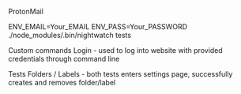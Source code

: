 ProtonMail

ENV_EMAIL=Your_EMAIL ENV_PASS=Your_PASSWORD ./node_modules/.bin/nightwatch tests

Custom commands
Login - used to log into website with provided credentials through command line 

Tests
Folders / Labels - both tests enters settings page, successfully creates and removes folder/label 
